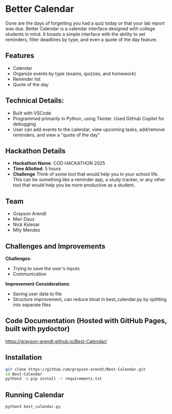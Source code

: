 # Better Calendar
Gone are the days of forgetting you had a quiz today or that your lab report was due.
Better Calendar is a calendar interface designed with college students in mind. It boasts a simple interface with the ability to set reminders, filter deadlines by type, and even a quote of the day feature.

## Features
- Calendar
- Organize events by type (exams, quizzes, and homework)
- Reminder list
- Quote of the day

## Technical Details:
- Built with VSCode
- Programmed primarily in Python, using Tkinter. Used GitHub Copilot for debugging
- User can add events to the calendar, view upcoming tasks, add/remove reminders, and view a "quote of the day"

## Hackathon Details
- **Hackathon Name**: COD HACKATHON 2025
- **Time Allotted**: 5 hours
- **Challenge** Think of some tool that would help you in your school life. This can be something like a reminder app, a study tracker, or any other tool that would help you be more productive as a student.

## Team
- Grayson Arendt
- Mari Dauz
- Nick Kolesar
- Mily Mendez

## Challenges and Improvements
**Challenges**:
- Trying to save the user's inputs
- Communication

**Improvement Considerations**:
- Saving user data to file
- Structure improvement, can reduce bloat in best_calendar.py by splitting into separate files

## Code Documentation (Hosted with GitHub Pages, built with pydoctor)
https://grayson-arendt.github.io/Best-Calendar/

## Installation
```bash
git clone https://github.com/grayson-arendt/Best-Calendar.git
cd Best-Calendar
python3 -m pip install -r requirements.txt
```

## Running Calendar

```bash
python3 best_calendar.py
```
